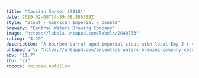 ```yaml
---
title: "Cassian Sunset (2018)"
date: 2019-02-08T14:39:08.888589Z
style: "Stout - American Imperial / Double"
brewery: "Central Waters Brewing Company"
image: "https://labels.untappd.com/labels/2640733"
rating: "4.29"
description: "A bourbon barrel aged imperial stout with local Emy J's coffee, whole vanilla beans, and cinnamon. The flavor profile of this wonderful beer boasts a lush mouthfeel, with just the right amount of creamy spice character to meld with the rich malt and barrel-aged profile."
untappd_url: "https://untappd.com/b/central-waters-brewing-company-cassian-sunset-2018/2640733"
abv: "11.7"
ibu: "27"
robots: noindex,nofollow
---
```

